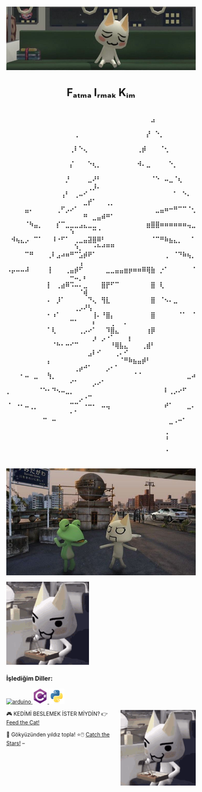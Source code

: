 ![MasterHead](https://github.com/fatmairmak1713/image/blob/main/toro%20inoue%20header.jpeg?raw=true)

<h1 align="center">Fₐₜₘₐ Iᵣₘₐₖ Kᵢₘ</h1>
<h3 align="center">⠀⠀⠀⠀⠀⠀⠀⠀⠀
⠀⠀
 ⠀⠀⠀⠀⠀⠀⠀⠀⠀⠀⠀⠀⠀⠀⠀⠀⠀⠀⠀⠀⠀⠀⠀⠀⠀⠀⠀⠀⠀⠀⠀⠀⣠⠀⠀⠀⠀⠀⠀⠀⠀⠀⠀⠀⠀⠀⠀⠀⠀⠀⠀⠀⠀⠀⠀⠀
⠀⠀⠀⠀⠀⠀⠀⠀⠀⠀⠀⠀⠀⠀⠀⢀⠀⠀⠀⠀⠀⠀⠀⠀⠀⠀⠀⠀⠀⠀⠀⡜⠀⠑⡀⠀⠀⠀⠀⠀⠀⠀⠀⠀⠀⠀⠀⠀⠀⠀⠀⠀⠀⠀⠀⠀
⠀⠀⠀⠀⠀⠀⠀⠀⠀⠀⠀⠀⠀⠀⢀⠇⠑⢄⠀⠀⠀⠀⠀⠀⠀⠀⠀⠀⠀⢀⡾⠀⠀⠀⠈⢂⠀⠀⠀⠀⠀⠀⠀⠀⠀⠀⠀⠀⠀⠀⠀⠀⠀⠀⠀⠀
⠀⠀⠀⠀⠀⠀⠀⠀⠀⠀⠀⠀⠀⠀⡌⠀⠀⠀⠑⢆⡀⠀⠀⠀⠀⠀⠀⠀⠀⠺⠄⣀⠀⠀⠀⠀⠑⡀⠀⠀⠀⠀⠀⠀⠀⠀⠀⠀⠀⠀⠀⠀⠀⠀⠀⠀
⠀⠀⠀⠀⠀⠀⠀⠀⠀⠀⠀⠀⠀⡘⠀⠀⠀⠀⣀⠜⠃⠀⠀⠀⠀⠀⠀⠀⠀⠀⠀⠀⠈⠑⠀⠤⣀⠈⢆⠀⠀⠀⠀⠀⠀⠀⢀⡸⠄⠀⠀⠀⠀⠀⠀⠀
⠀⠀⠀⠀⠀⠀⠀⠀⠀⠀⠀⠀⢠⠃⠀⢀⠤⠊⠀⠀⠀⠀⠀⠀⠀⠀⠀⠀⠀⠀⠀⠀⠀⠀⠀⠀⠀⠁⠀⠑⠄⠀⠀⠀⠀⣀⡞⠁⠀⠀⢀⡀⠀⠀⠀⠀
⠀⠀⠀⠀⣤⠄⠀⠀⠀⠀⠀⢀⠋⡠⠔⠁⠀⠀⠀⠀⠀⠀⠀⠀⠀⠀⠀⠀⠀⠀⠀⠀⠀⣀⣤⠶⠒⠛⠉⠉⠈⢂⠀⠀⠀⠛⠀⣀⣤⠾⠛⠁⠀⠀⠀⠀
⠀⠀⠀⠀⠈⠳⣤⡀⠀⠀⠀⡎⠉⣀⣀⣀⣠⣄⣀⣀⠀⠀⠀⠀⠀⠀⠀⠀⠀⠀⠀⣶⣿⣿⠶⠶⠶⠶⠶⠶⢤⣀⠱⠀⠀⠀⠀⠉⠈⠀⠀⠀⠀⠀⠀⠀
⠀⠺⢦⣄⡠⠀⠉⠁⠀⠀⠸⠐⠋⠁⠀⢀⣀⣤⣽⣿⠿⠃⠀⠀⠀⠀⠀⠀⠀⠀⠀⠀⠈⠉⠛⠷⣦⣄⡀⠀⠀⠁⠀⠱⡀⠀⠀⠐⠓⠚⠛⠛⠀⠀⠀⠀
⠀⠀⠀⠀⠉⠛⠀⠀⠀⢀⠇⣠⠴⠶⠛⠉⣡⡾⠟⠁⠀⠀⠀⠀⠀⠀⠀⠀⠀⠀⠀⠀⠀⠀⠀⢀⠀⠈⠙⠷⢦⡀⠀⠀⢠⠀⠀⠀⠀⠀⠀⠀⠀⠀⠀⠀
⠠⡤⠤⠤⠼⠀⠀⠀⠀⢸⠀⠀⠀⢀⣤⡾⠋⠀⠀⠀⠀⠀⣀⣀⣤⣤⣶⡶⠶⠶⠿⢿⣷⠀⡐⠁⠀⠀⠀⠀⠀⠈⠒⠤⡀⠆⠀⠀⠀⠀⠀⠀⠀⠀⠀⠀
⠀⠀⠀⠀⠀⠀⠀⠀⠀⡇⠀⢀⣴⠿⠩⠤⠄⣀⠀⠀⠀⣿⡟⠋⠉⠀⠀⠀⠀⠀⠀⠀⣿⠀⢇⠀⠀⠀⠀⠀⠀⠀⠀⠀⠈⢾⠀⠀⠀⠀⠀⠀⠀⠀⠀⠀
⠀⠀⠀⠀⠀⠀⠀⠀⠀⠄⠀⡸⠁⠀⠀⠀⠀⠀⠙⢄⠀⢻⣇⠀⠀⠀⠀⠀⠀⠀⠀⠀⣿⠀⠈⠢⠄⣀⠀⠀⠀⠀⠀⢀⡠⠜⢣⠀⠀⠀⠀⠀⠀⠀⠀⠀
⠀⠀⠀⠀⠀⠀⠀⠀⠀⠂⠰⠁⠀⠀⠀⠀⠀⠀⠀⢸⠄⠘⣿⡄⠀⠀⠀⠀⠀⠀⠀⠀⣿⠀⠀⠀⠀⠀⠈⠁⠀⠈⠉⠁⠀⠀⠀⠆⠀⠀⠀⢀⠀⠀⠄⠀
⠀⠀⠀⠀⠀⠀⠀⠀⠀⠁⢇⠀⠀⠀⠀⠀⢀⡠⠔⠁⠀⠀⠹⣿⣄⠀⠀⠀⠀⠀⠀⢰⡿⠀⠀⠀⠀⠀⠀⠀⠀⠀⠀⠀⠀⠀⠀⡰⠀⡠⠐⠁⠀⠀⠀⡆
⠀⠀⠀⠀⠀⠀⠀⠀⠀⠀⠈⠓⠂⠒⠊⠉⠀⠀⠀⠀⠀⠀⠀⠘⢿⣧⣄⠀⠀⠀⢀⣾⠃⠀⠀⠀⠀⠀⠀⠀⠀⠀⠀⠀⠀⠀⣠⠇⠊⠀⠀⠀⢀⠄⠊⠀
⠀⠀⠀⠀⠀⠀⠀⠀⠀⡄⠀⠀⠀⠀⠀⠀⠀⠀⠀⠀⠀⠀⠀⠀⠀⠈⠛⠷⣦⣤⡾⠃⠀⠀⠀⠀⠀⠀⠀⠀⠀⠀⠀⢀⡴⠚⠁⠀⠀⠀⡠⠂⠁⠀⠀⠀
⠀⠀⠀⠂⠤⠀⣀⠀⠀⢳⡀⠀⠀⠀⠀⠀⠀⠀⠀⠀⠀⠀⠀⠀⠀⠀⠀⠀⠈⠈⠀⠀⠀⠀⠀⠀⠀⠀⠀⠀⣀⠴⠊⠁⠀⠀⠀⡠⠔⠁⠀⠀⠀⠀⠀⠀
⡀⠀⠀⠀⠀⠀⠀⠈⠑⠂⠙⠢⠤⣀⡀⠀⠀⠀⠀⠀⠀⠀⠀⠀⠀⠀⠀⠀⠀⠀⠀⠀⠀⠀⠀⠇⢀⡠⠔⠋⠀⠀⠀⠀⡠⠐⠉⠀⠀⠀⠀⠀⠀⠀⠀⠀
⠈⠀⠐⠂⠤⢀⡀⠀⠀⠀⠀⠀⠀⠀⠉⠉⠀⠐⠒⠂⠀⠤⢤⠀⠀⠀⠀⠀⠀⠀⠀⠀⠀⠀⠀⠞⠁⠀⠀⠀⣀⠄⠂⠁⠀⠀⠀⠀⠀⠀⠀⠀⠀⠀⠀⠀
⠀⠀⠀⠀⠀⠀⠀⠀⠉⠀⠒⠀⠀⠀⠀⠀⠀⠀⠀⠀⠀⠀⠀⠀⠀⠀⠀⠀⠀⠀⠀⠀⠀⠀⠀⠀⣀⠠⠒⠁⠀⠀⠀⠀⠀⠀⠀⠀⠀⠀⠀⠀⠀⠀⠀⠀
⠀⠀⠀⠀⠀⠀⠀⠀⠀⠀⠀⠀⠀⠀⠀⠀⠀⠀⠀⠀⠀⠀⠀⠀⠀⠀⠀⠀⠀⠀⠀⠀⠀⠀⠀⢨⠀⠀⠀⠀⠀⠀⠀⠀⠀⠀⠀⠀⠀⠀⠀⠀⠀⠀⠀⠀
⠀⠀⠀⠀⠀⠀⠀⠀⠀⠀⠀⠀⠀⠀⠀⠀⠀⠀⠀⠀⠀⠀⠀⠀⠀⠀⠀⠀⠀⠀⠀⠀⠀⠀⠀⠐⠀⠀⠀⠀⠀⠀⠀⠀⠀⠀⠀⠀⠀⠀⠀⠀⠀⠀⠀⠀⠀⠀⠀⠀⠀⠀⠀⠀



</h3>
 
![MasterHead](https://github.com/fatmairmak1713/image/blob/main/indir%20(4).jpeg?raw=true)










<p align="left"> <img src="https://github.com/fatmairmak1713/image/blob/main/indir.gif?raw=true" alt="lrmak1713" /> </p>




<h3 align="left">İşlediğim Diller:</h3>
<p align="left"> <a href="https://www.arduino.cc/" target="_blank" rel="noreferrer"> <img src="https://cdn.worldvectorlogo.com/logos/arduino-1.svg" alt="arduino" width="40" height="40"/> </a> <a href="https://www.w3schools.com/cs/" target="_blank" rel="noreferrer"> <img src="https://raw.githubusercontent.com/devicons/devicon/master/icons/csharp/csharp-original.svg" alt="csharp" width="40" height="40"/> </a> <a href="https://www.python.org" target="_blank" rel="noreferrer"> <img src="https://raw.githubusercontent.com/devicons/devicon/master/icons/python/python-original.svg" alt="python" width="40" height="40"/> </a> </p>


<img src="https://github.com/fatmairmak1713/fatmairmak1713/blob/main/indir.gif?raw=true" alt="Coding" width=200 height=200 align="right">




🎮 KEDİMİ BESLEMEK İSTER MİYDİN? 👉 [Feed the Cat!](https://Irmak1713.github.io/feed-the-cat) 

🌌 Gökyüzünden yıldız topla! ⭐🖱️ [Catch the Stars!](https://irmak1713.github.io/catch-the-stars/) – 

